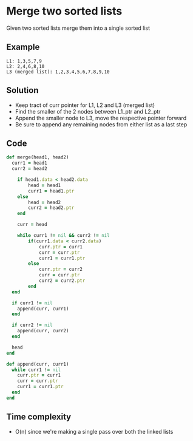# Merge two sorted lists
Given two sorted lists merge them into a single sorted list

## Example
```
L1: 1,3,5,7,9
L2: 2,4,6,8,10
L3 (merged list): 1,2,3,4,5,6,7,8,9,10
```

## Solution
- Keep tract of curr pointer for L1, L2 and L3 (merged list)
- Find the smaller of the 2 nodes between L1_ptr and L2_ptr
- Append the smaller node to L3, move the respective pointer forward
- Be sure to append any remaining nodes from either list as a last step

## Code
```ruby
def merge(head1, head2)
  curr1 = head1
  curr2 = head2

	if head1.data < head2.data
        head = head1
        curr1 = head1.ptr
    else
        head = head2
        curr2 = head2.ptr
    end

    curr = head

	while curr1 != nil && curr2 != nil
		if(curr1.data < curr2.data)
			curr.ptr = curr1
            curr = curr.ptr
            curr1 = curr1.ptr
		else
			curr.ptr = curr2
            curr = curr.ptr
            curr2 = curr2.ptr
		end
  end

  if curr1 != nil
    append(curr, curr1)
  end

  if curr2 != nil
    append(curr, curr2)
  end

  head
end

def append(curr, curr1)
  while curr1 != nil
    curr.ptr = curr1
    curr = curr.ptr
    curr1 = curr1.ptr
  end
end
```

## Time complexity
- O(n) since we're making a single pass over both the linked lists
